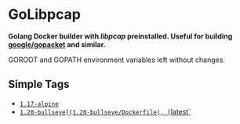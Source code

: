 # GoLibpcap

**Golang Docker builder with _libpcap_ preinstalled. Useful for building [google/gopacket](https://github.com/google/gopacket) and similar.** 

GOROOT and GOPATH environment variables left without changes.

## Simple Tags

- [`1.17-alpine`](1.17-alpine/Dockerfile)
- [`1.20-bullseye](1.20-bullseye/Dockerfile), [`latest`](1.20-bullseye/Dockerfile)
